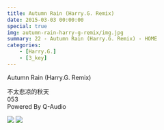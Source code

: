 ```yaml
---
title: Autumn Rain (Harry.G. Remix)
date: 2015-03-03 00:00:00
special: true
img: autumn-rain-harry-g-remix/img.jpg
summary: 22 - Autumn Rain (Harry.G. Remix) - HOME
categories:
    - [Harry.G.]
    - [3_key]
---
```


Autumn Rain (Harry.G. Remix)

不太悲凉的秋天  
053  
Powered By Q-Audio

![](img.jpg)
![](cover.jpg)
